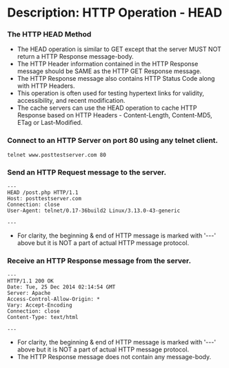 # Description: HTTP Operation - HEAD

### The HTTP HEAD Method
- The HEAD operation is similar to GET except that the server MUST NOT return a HTTP Response message-body.
- The HTTP Header information contained in the HTTP Response message should be SAME as the HTTP GET Response message.
- The HTTP Response message also contains HTTP Status Code along with HTTP Headers.
- This operation is often used for testing hypertext links for validity, accessibility, and recent modification.
- The cache servers can use the HEAD operation to cache HTTP Response based on HTTP Headers - Content-Length, Content-MD5, ETag or Last-Modified.

### Connect to an HTTP Server on port 80 using any telnet client.
```
telnet www.posttestserver.com 80
```

### Send an HTTP Request message to the server.
```
---
HEAD /post.php HTTP/1.1
Host: posttestserver.com
Connection: close
User-Agent: telnet/0.17-36build2 Linux/3.13.0-43-generic

---
```
- For clarity, the beginning & end of HTTP message is marked with '---' above but it is NOT a part of actual HTTP message protocol.

### Receive an HTTP Response message from the server.
```
---
HTTP/1.1 200 OK
Date: Tue, 25 Dec 2014 02:14:54 GMT
Server: Apache
Access-Control-Allow-Origin: *
Vary: Accept-Encoding
Connection: close
Content-Type: text/html

---
```
- For clarity, the beginning & end of HTTP message is marked with '---' above but it is NOT a part of actual HTTP message protocol.
- The HTTP Response message does not contain any message-body.
